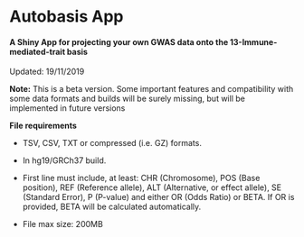 
# Autobasis App

#### A Shiny App for projecting your own GWAS data onto the 13-Immune-mediated-trait basis

Updated: 19/11/2019

**Note:** This is a beta version. Some important features and
compatibility with some data formats and builds will be surely missing,
but will be implemented in future versions

**File requirements**

  - TSV, CSV, TXT or compressed (i.e. GZ) formats.

  - In hg19/GRCh37 build.

  - First line must include, at least: CHR (Chromosome), POS (Base
    position), REF (Reference allele), ALT (Alternative, or effect
    allele), SE (Standard Error), P (P-value) and either OR (Odds Ratio)
    or BETA. If OR is provided, BETA will be calculated automatically.

  - File max size: 200MB
